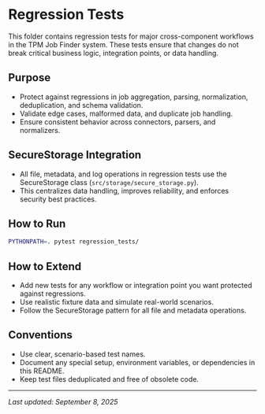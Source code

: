 # Regression Tests

This folder contains regression tests for major cross-component workflows in the TPM Job Finder system. These tests ensure that changes do not break critical business logic, integration points, or data handling.

## Purpose
- Protect against regressions in job aggregation, parsing, normalization, deduplication, and schema validation.
- Validate edge cases, malformed data, and duplicate job handling.
- Ensure consistent behavior across connectors, parsers, and normalizers.

## SecureStorage Integration
- All file, metadata, and log operations in regression tests use the SecureStorage class (`src/storage/secure_storage.py`).
- This centralizes data handling, improves reliability, and enforces security best practices.

## How to Run
```bash
PYTHONPATH=. pytest regression_tests/
```

## How to Extend
- Add new tests for any workflow or integration point you want protected against regressions.
- Use realistic fixture data and simulate real-world scenarios.
- Follow the SecureStorage pattern for all file and metadata operations.

## Conventions
- Use clear, scenario-based test names.
- Document any special setup, environment variables, or dependencies in this README.
- Keep test files deduplicated and free of obsolete code.

---
_Last updated: September 8, 2025_
